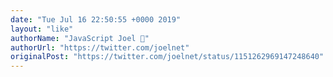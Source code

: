 ```yaml
---
date: "Tue Jul 16 22:50:55 +0000 2019"
layout: "like"
authorName: "JavaScript Joel 🍻"
authorUrl: "https://twitter.com/joelnet"
originalPost: "https://twitter.com/joelnet/status/1151262969147248640"
---
```

